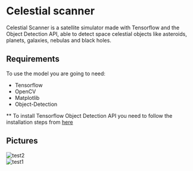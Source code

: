 # Celestial scanner
Celestial Scanner is a satellite simulator made with Tensorflow and the Object Detection API, able to detect space celestial objects like asteroids, planets, galaxies, nebulas and black holes.

## Requirements
To use the model you are going to need:
- Tensorflow
- OpenCV
- Matplotlib
- Object-Detection

** To install Tensorflow Object Detection API you need to follow the installation steps from [here](https://github.com/tensorflow/models/blob/master/research/object_detection/g3doc/tf2.md)

## Pictures
![test2](https://user-images.githubusercontent.com/75722160/218282973-76c1ad0f-7ec0-4bf3-b92b-b44c33e65968.png) <br />
![test1](https://user-images.githubusercontent.com/75722160/218283010-142a8c0f-b2b6-46af-aab0-687ddf67dcaf.png)
